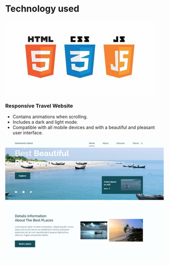 # Technology used
![tecnology used](./img/tec.jpg)

###  Responsive Travel Website 

- Contains animations when scrolling.
- Includes a dark and light mode.
- Compatible with all mobile devices and with a beautiful and pleasant user interface.

![travel-website](./img/preview.jpg)
